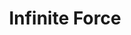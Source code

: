 ---
title: Infinite Force
layout: deck
era: 2017
description: 1st Place World Championships - Masters - Diego Cassiraga
achievements:
  - position: 1st
    competition: World Championships 2017
    division: Masters
    player: Diego Cassiraga
links:
  - href: https://bulbapedia.bulbagarden.net/wiki/Infinite_Force_(TCG)
    title: Bulbapedia
  - href: https://limitlesstcg.com/decks/list/128
    title: Limitless Page
cards:
  pokemon:
    - name: Gardevoir-GX
      set: BUS
      number: 93
      quantity: 3
    - name: Gallade
      set: BKT
      number: 84
      quantity: 1
    - name: Kirlia
      set: BUS
      number: 92
      quantity: 3
    - name: Ralts
      set: BUS
      number: 91
      quantity: 4
    - name: Octillery
      set: BKT
      number: 33
      quantity: 1
    - name: Remoraid
      set: BKT
      number: 31
      quantity: 2
    - name: Diancie
      set: BUS
      number: 94
      quantity: 1
    - name: Alolan Vulpix
      set: GRI
      number: 21
      quantity: 1
    - name: Tapu Lele-GX
      set: GRI
      number: 60
      quantity: 3
  trainers:
    - name: Professor Sycamore
      set: BKP
      number: 107
      quantity: 4
    - name: N
      set: FCO
      number: 105
      quantity: 3
    - name: Guzma
      set: BUS
      number: 115
      quantity: 2
    - name: Acerola
      set: BUS
      number: 112
      quantity: 1
    - name: Brigette
      set: BKT
      number: 134
      quantity: 1
    - name: Hex Maniac
      set: AOR
      number: 75
      quantity: 1
    - name: VS Seeker
      set: PHF
      number: 109
      quantity: 4
    - name: Ultra Ball
      set: SUM
      number: 135
      quantity: 4
    - name: Rare Candy
      set: SUM
      number: 129
      quantity: 3
    - name: Field Blower
      set: GRI
      number: 125
      quantity: 2
    - name: Rescue Stretcher
      set: GRI
      number: 130
      quantity: 1
    - name: Super Rod
      set: BKT
      number: 149
      quantity: 1
    - name: Choice Band
      set: GRI
      number: 121
      quantity: 2
  energy:
    - name: Double Colorless Energy
      set: SUM
      number: 136
      quantity: 4
    - name: Wonder Energy
      set: PRC
      number: 144
      quantity: 1
    - name: Fairy Energy
      set: SUM
      number: Y
      quantity: 7
---